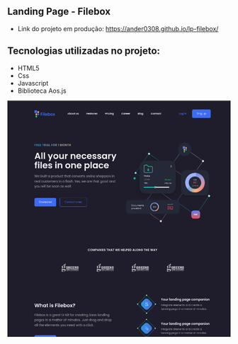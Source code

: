 ## Landing Page - Filebox

- Link do projeto em produção: https://ander0308.github.io/lp-filebox/

## Tecnologias utilizadas no projeto:
- HTML5
- Css
- Javascript
- Biblioteca Aos.js

<p align="center">
  <img src="filebox-print.png">
</p>

